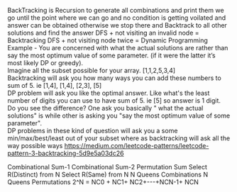BackTracking is Recursion to generate all combinations and print them
we go until the point where we can go and no condition is getting voilated and answer can be obtained otherwise we stop there and Backtrack to all other solutions and find the answer
DFS + not visiting an invalid node = Backtracking
DFS + not visiting node twice = Dynamic Programming
Example -
You are concerned with what the actual solutions are rather than say the most optimum value of some parameter. (if it were the latter it’s most likely DP or greedy).  
Imagine all the subset possible for your array. [1,1,2,5,3,4]  
Backtracking will ask you how many ways you can add these numbers to sum of 5. ie [1,4], [1,4], [2,3], [5]  
DP problem will ask you like the optimal answer. Like what's the least number of digits you can use to have sum of 5. ie [5] so answer is 1 digit.  
Do you see the difference? One ask you basically " what the actual solutions" is while other is asking you "say the most optimum value of some parameter".  
DP problems in these kind of question will ask you a some min/max/best/least out of your subset where as backtracking will ask all the way possible ways
https://medium.com/leetcode-patterns/leetcode-pattern-3-backtracking-5d9e5a03dc26

Combinational Sum-1
Combinational Sum-2
Permutation Sum
Select R(Distinct) from N 
Select R(Same) from N 
N Queens Combinations
N Queens Permutations
2^N = NC0 + NC1+ NC2+---+NCN-1+ NCN

